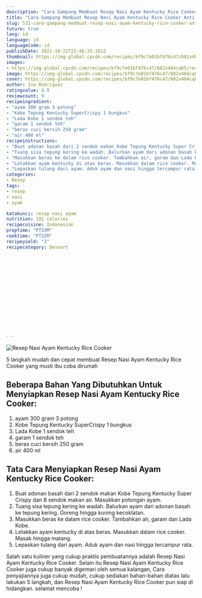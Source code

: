 ```yaml
---
description: "Cara Gampang Membuat Resep Nasi Ayam Kentucky Rice Cooker Anti Gagal"
title: "Cara Gampang Membuat Resep Nasi Ayam Kentucky Rice Cooker Anti Gagal"
slug: 531-cara-gampang-membuat-resep-nasi-ayam-kentucky-rice-cooker-anti-gagal
future: true
lang: id
language: id
languageCode: id
publishDate: 2021-10-22T22:46:35.161Z 
thumbnail: https://img-global.cpcdn.com/recipes/bf9c7e01bf476c47/682x484cq65/resep-nasi-ayam-kentucky-rice-cooker-foto-resep-utama.png
images:
- https://img-global.cpcdn.com/recipes/bf9c7e01bf476c47/682x484cq65/resep-nasi-ayam-kentucky-rice-cooker-foto-resep-utama.png
image: https://img-global.cpcdn.com/recipes/bf9c7e01bf476c47/682x484cq65/resep-nasi-ayam-kentucky-rice-cooker-foto-resep-utama.png
cover: https://img-global.cpcdn.com/recipes/bf9c7e01bf476c47/682x484cq65/resep-nasi-ayam-kentucky-rice-cooker-foto-resep-utama.png
author: Ina Rodriquez
ratingvalue: 4.9
reviewcount: 9
recipeingredient:
- "ayam 300 gram 3 potong"
- "Kobe Tepung Kentucky SuperCrispy 1 bungkus"
- "Lada Kobe 1 sendok teh"
- "garam 1 sendok teh"
- "beras cuci bersih 250 gram"
- "air 400 ml"
recipeinstructions:
- "Buat adonan basah dari 2 sendok makan Kobe Tepung Kentucky Super Crispy dan 8 sendok makan air. Masukkan potongan ayam."
- "Tuang sisa tepung kering ke wadah. Balurkan ayam dari adonan basah ke tepung kering. Goreng hingga kuning kecoklatan."
- "Masukkan beras ke dalam rice cooker. Tambahkan air, garam dan Lada Kobe."
- "Letakkan ayam kentucky di atas beras. Masukkan dalam rice cooker. Masak hingga matang."
- "Lepaskan tulang dari ayam. Aduk ayam dan nasi hingga tercampur rata."
categories:
- Resep
tags:
- resep
- nasi
- ayam

katakunci: resep nasi ayam 
nutrition: 191 calories
recipecuisine: Indonesian
preptime: "PT33M"
cooktime: "PT32M"
recipeyield: "3"
recipecategory: Dessert


     
    
    
    
    
    
    
    
    
    
    
      
    
---
```



![Resep Nasi Ayam Kentucky Rice Cooker](https://img-global.cpcdn.com/recipes/bf9c7e01bf476c47/682x484cq65/resep-nasi-ayam-kentucky-rice-cooker-foto-resep-utama.png)

5 langkah mudah dan cepat membuat  Resep Nasi Ayam Kentucky Rice Cooker yang musti ibu coba dirumah

<!--inarticleads1-->

## Beberapa Bahan Yang Dibutuhkan Untuk Menyiapkan Resep Nasi Ayam Kentucky Rice Cooker:

1. ayam 300 gram 3 potong
1. Kobe Tepung Kentucky SuperCrispy 1 bungkus
1. Lada Kobe 1 sendok teh
1. garam 1 sendok teh
1. beras cuci bersih 250 gram
1. air 400 ml



<!--inarticleads2-->

## Tata Cara Menyiapkan Resep Nasi Ayam Kentucky Rice Cooker:

1. Buat adonan basah dari 2 sendok makan Kobe Tepung Kentucky Super Crispy dan 8 sendok makan air. Masukkan potongan ayam.
1. Tuang sisa tepung kering ke wadah. Balurkan ayam dari adonan basah ke tepung kering. Goreng hingga kuning kecoklatan.
1. Masukkan beras ke dalam rice cooker. Tambahkan air, garam dan Lada Kobe.
1. Letakkan ayam kentucky di atas beras. Masukkan dalam rice cooker. Masak hingga matang.
1. Lepaskan tulang dari ayam. Aduk ayam dan nasi hingga tercampur rata.




Salah satu kuliner yang cukup praktis pembuatannya adalah  Resep Nasi Ayam Kentucky Rice Cooker. Selain itu  Resep Nasi Ayam Kentucky Rice Cooker  juga cukup banyak digemari oleh semua kalangan, Cara penyajiannya juga cukup mudah, cukup sediakan bahan-bahan diatas lalu lakukan 5 langkah, dan  Resep Nasi Ayam Kentucky Rice Cooker  pun siap di hidangkan. selamat mencoba !
